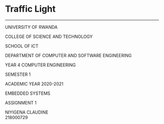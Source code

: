 # Traffic Light
---------------
UNIVERSITY OF RWANDA

COLLEGE OF SCIENCE AND TECHNOLOGY

SCHOOL OF ICT

DEPARTMENT OF COMPUTER AND SOFTWARE ENGINEERING

YEAR 4 COMPUTER ENGINEERING

SEMESTER 1

ACADEMIC YEAR 2020-2021

EMBEDDED SYSTEMS

ASSIGNMENT 1

NIYIGENA CLAUDINE           
218000729
